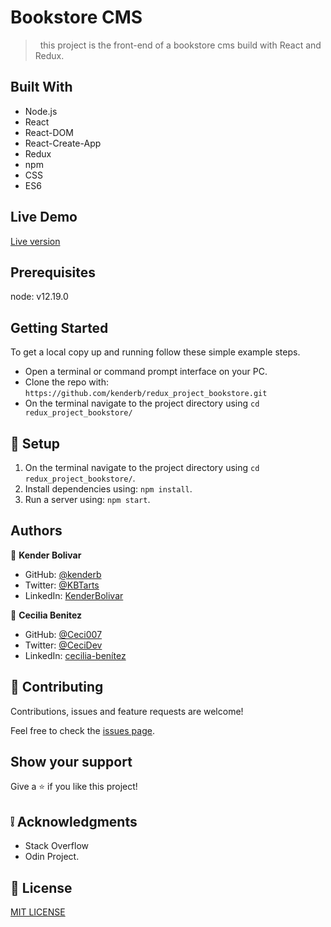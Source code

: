 


# Bookstore CMS

>   this project is the front-end of a bookstore cms build with React and Redux.


## Built With

- Node.js
- React
- React-DOM
- React-Create-App
- Redux
- npm
- CSS
- ES6

## Live Demo

[Live version](https://pensive-hawking-22f4d8.netlify.app/)

## Prerequisites

node: v12.19.0
## Getting Started
To get a local copy up and running follow these simple example steps.

- Open a terminal or command prompt interface on your PC.
- Clone the repo with: `https://github.com/kenderb/redux_project_bookstore.git`
- On the terminal navigate to the project directory using `cd redux_project_bookstore/`

## 📝 Setup

1. On the terminal navigate to the project directory using `cd redux_project_bookstore/`.
2. Install dependencies using: `npm install`.
2. Run a server using: `npm start`.


## Authors

👤 **Kender Bolivar**

- GitHub: [@kenderb](https://github.com/ken)
- Twitter: [@KBTarts](https://twitter.com/KBTarts )
- LinkedIn: [KenderBolivar](https://www.linkedin.com/in/kender-bolivar-1736086b/ )

:woman: **Cecilia Benitez**

- GitHub: [@Ceci007](https://github.com/Ceci007 )
- Twitter: [@CeciDev](https://twitter.com/CeciDeveloper  )
- LinkedIn: [cecilia-benítez ](https://www.linkedin.com/in/cecilia-benítez  )


## 🤝 Contributing

Contributions, issues and feature requests are welcome!

Feel free to check the [issues page](https://github.com/kenderb/redux_project_bookstore/issues).

## Show your support

Give a ⭐️ if you like this project!

## :grey_exclamation: Acknowledgments

- Stack Overflow
- Odin Project.

## 📝 License

[MIT LICENSE](LICENSE)
